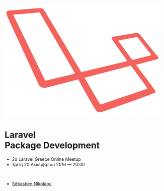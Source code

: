 ![Laravel](/lib/img/laravel-logo.png "Laravel")

# Laravel<br>Package Development

- 2o Laravel Greece Online Meetup
- Τρίτη 20 Δεκεμβρίου 2016 — 20:00

<br>

- <a href="https://github.com/sebdesign">Sébastien Nikolaou</a>
